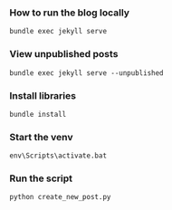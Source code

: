 ### How to run the blog locally

```
bundle exec jekyll serve
```

### View unpublished posts

```
bundle exec jekyll serve --unpublished
```

### Install libraries

```
bundle install
```

### Start the venv

```
env\Scripts\activate.bat
```

### Run the script 

```
python create_new_post.py
```
